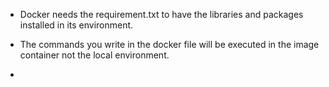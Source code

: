 - Docker needs the requirement.txt to have the libraries and packages installed in its environment.

- The commands you write in the docker file will be executed in the image container not the local environment.

- 